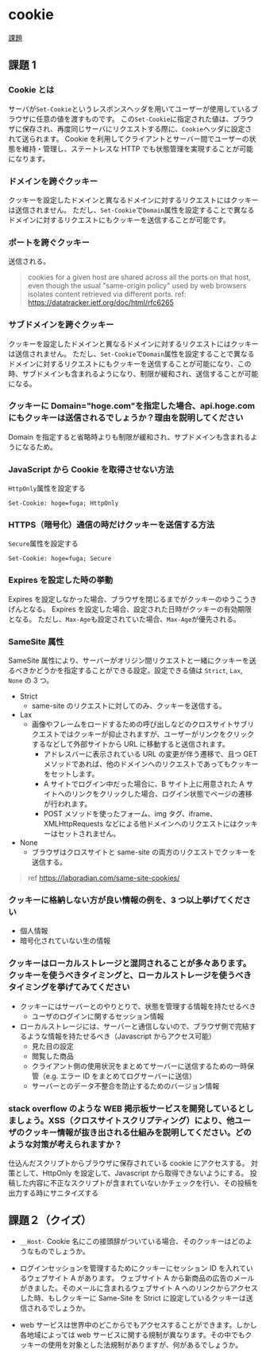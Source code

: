 # cookie

[課題](https://airtable.com/tblg8ePOEQRDtIGiY/viwV3pAlEvPOOgmHF/recnvcBSsaC2n0kuI?blocks=hide)

## 課題 1

### Cookie とは

サーバが`Set-Cookie`というレスポンスヘッダを用いてユーザーが使用しているブラウザに任意の値を渡すものです。
この`Set-Cookie`に指定された値は、ブラウザに保存され、再度同じサーバにリクエストする際に、`Cookie`ヘッダに設定されて送られます。
Cookie を利用してクライアントとサーバー間でユーザーの状態を維持・管理し、ステートレスな HTTP でも状態管理を実現することが可能になります。

### ドメインを跨ぐクッキー

クッキーを設定したドメインと異なるドメインに対するリクエストにはクッキーは送信されません。
ただし、`Set-Cookie`で`Domain`属性を設定することで異なるドメインに対するリクエストにもクッキーを送信することが可能です。

### ポートを跨ぐクッキー

送信される。

> cookies for a given host are shared
> across all the ports on that host, even though the usual "same-origin
> policy" used by web browsers isolates content retrieved via different ports.
> ref: https://datatracker.ietf.org/doc/html/rfc6265

### サブドメインを跨ぐクッキー

クッキーを設定したドメインと異なるドメインに対するリクエストにはクッキーは送信されません。
ただし、`Set-Cookie`で`Domain`属性を設定することで異なるドメインに対するリクエストにもクッキーを送信することが可能になり、この時、サブドメインも含まれるようになり、制限が緩和され、送信することが可能になる。

### クッキーに Domain="hoge.com"を指定した場合、api.hoge.com にもクッキーは送信されるでしょうか？理由を説明してください

Domain を指定すると省略時よりも制限が緩和され、サブドメインも含まれるようになるため。

### JavaScript から Cookie を取得させない方法

`HttpOnly`属性を設定する

```
Set-Cookie: hoge=fuga; HttpOnly
```

### HTTPS（暗号化）通信の時だけクッキーを送信する方法

`Secure`属性を設定する

```
Set-Cookie: hoge=fuga; Secure
```

### Expires を設定した時の挙動

Expires を設定しなかった場合、ブラウザを閉じるまでがクッキーのゆうこうきげんとなる。
Expires を設定した場合、設定された日時がクッキーの有効期限となる。
ただし、`Max-Age`も設定されていた場合、`Max-Age`が優先される。

### SameSite 属性

SameSite 属性により、サーバーがオリジン間リクエストと一緒にクッキーを送るべきかどうかを指定することができる設定。設定できる値は `Strict`, `Lax`, `None` の 3 つ。

- Strict
  - same-site のリクエストに対してのみ、クッキーを送信する。
- Lax
  - 画像やフレームをロードするための呼び出しなどのクロスサイトサブリクエストではクッキーが抑止されますが、ユーザーがリンクをクリックするなどして外部サイトから URL に移動すると送信されます。
    - アドレスバーに表示されている URL の変更が伴う遷移で、且つ GET メソッドであれば、他のドメインへのリクエストであってもクッキーをセットします。
    - A サイトでログイン中だった場合に、B サイト上に用意された A サイトへのリンクをクリックした場合、ログイン状態でページの遷移が行われます。
    - POST メソッドを使ったフォーム、img タグ、iframe、XMLHttpRequests などによる他ドメインへのリクエストにはクッキーはセットされません。
- None
  - ブラウザはクロスサイトと same-site の両方のリクエストでクッキーを送信する。

> ref https://laboradian.com/same-site-cookies/

### クッキーに格納しない方が良い情報の例を、3 つ以上挙げてください

- 個人情報
- 暗号化されていない生の情報

### クッキーはローカルストレージと混同されることが多々あります。クッキーを使うべきタイミングと、ローカルストレージを使うべきタイミングを挙げてみてください

- クッキーにはサーバーとのやりとりで、状態を管理する情報を持たせるべき
  - ユーザのログインに関するセッション情報
- ローカルストレージには、サーバーと通信しないので、ブラウザ側で完結するような情報を持たせるべき（Javascript からアクセス可能）
  - 見た目の設定
  - 閲覧した商品
  - クライアント側の使用状況をまとめてサーバーに送信するための一時保管（e.g. エラー ID をまとめてログサーバーに送信）
  - サーバーとのデータ不整合を防止するためのバージョン情報

### stack overflow のような WEB 掲示板サービスを開発しているとしましょう。XSS（クロスサイトスクリプティング）により、他ユーザのクッキー情報が抜き出される仕組みを説明してください。どのような対策が考えられますか？

仕込んだスクリプトからブラウザに保存されている cookie にアクセスする。
対策として、HttpOnly を設定して、Javascript から取得できないようにする。
投稿した内容に不正なスクリプトが含まれていないかチェックを行い、その投稿を出力する時にサニタイズする

## 課題２（クイズ）

- `__Host-` Cookie 名にこの接頭辞がついている場合、そのクッキーはどのようなものでしょうか。

- ログインセッションを管理するためにクッキーにセッション ID を入れているウェブサイト A があります。
  ウェブサイト A から新商品の広告のメールがきました。そのメールに含まれるウェブサイト A へのリンクからアクセスした時、もしクッキーに Same-Site を Strict に設定しているクッキーは送信されるでしょうか。

- web サービスは世界中のどこからでもアクセスすることができます。しかし各地域によっては web サービスに関する規制が異なります。その中でもクッキーの使用を対象とした法規制がありますが、何があるでしょうか。
